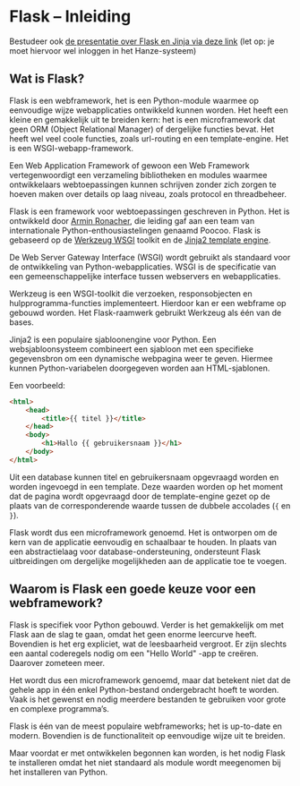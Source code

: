 # Flask – Inleiding

Bestudeer ook [de presentatie over Flask en Jinja via deze link](https://video.hanze.nl/media/HC+webtech1%2C+deel+4A+Flask+en+Jinja/0_hl2ub9s2) (let op: je moet hiervoor wel inloggen in het Hanze-systeem)

## Wat is Flask?

Flask is een webframework, het is een Python-module waarmee op eenvoudige wijze webapplicaties ontwikkeld kunnen worden. Het heeft een kleine en gemakkelijk uit te breiden kern: het is een microframework dat geen ORM (Object Relational Manager) of dergelijke functies bevat. Het heeft wel veel coole functies, zoals url-routing en een template-engine. Het is een WSGI-webapp-framework.

Een Web Application Framework of gewoon een Web Framework vertegenwoordigt een verzameling bibliotheken en modules waarmee ontwikkelaars webtoepassingen kunnen schrijven zonder zich zorgen te hoeven maken over details op laag niveau, zoals protocol en threadbeheer.

Flask is een framework voor webtoepassingen geschreven in Python. Het is ontwikkeld door [Armin Ronacher](https://lucumr.pocoo.org/about/), die leiding gaf aan een team van internationale Python-enthousiastelingen genaamd Poocoo. Flask is gebaseerd op de [Werkzeug WSGI](https://palletsprojects.com/p/werkzeug/) toolkit en de [Jinja2 template engine](https://jinja.palletsprojects.com/en/2.11.x/).

De Web Server Gateway Interface (WSGI) wordt gebruikt als standaard voor de ontwikkeling van Python-webapplicaties. WSGI is de specificatie van een gemeenschappelijke interface tussen webservers en webapplicaties.

Werkzeug is een WSGI-toolkit die verzoeken, responsobjecten en hulpprogramma-functies implementeert. Hierdoor kan er een webframe op gebouwd worden. Het Flask-raamwerk gebruikt Werkzeug als één van de bases.

Jinja2 is een populaire sjabloonengine voor Python. Een websjabloonsysteem combineert een sjabloon met een specifieke gegevensbron om een dynamische webpagina weer te geven. Hiermee kunnen Python-variabelen doorgegeven worden aan HTML-sjablonen.

Een voorbeeld:

```html
<html>
    <head>
        <title>{{ titel }}</title>
    </head>
    <body>
        <h1>Hallo {{ gebruikersnaam }}</h1>
    </body>
</html>
```

Uit een database kunnen titel en gebruikersnaam opgevraagd worden en worden ingevoegd in een template. Deze waarden worden op het moment dat de pagina wordt opgevraagd door de template-engine gezet op de plaats van de corresponderende waarde tussen de dubbele accolades (`{` en `}`).

Flask wordt dus een microframework genoemd. Het is ontworpen om de kern van de applicatie eenvoudig en schaalbaar te houden. In plaats van een abstractielaag voor database-ondersteuning, ondersteunt Flask uitbreidingen om dergelijke mogelijkheden aan de applicatie toe te voegen.

## Waarom is Flask een goede keuze voor een webframework?

Flask is specifiek voor Python gebouwd. Verder is het gemakkelijk om met Flask aan de slag te gaan, omdat het geen enorme leercurve heeft. Bovendien is het erg expliciet, wat de leesbaarheid vergroot. Er zijn slechts een aantal coderegels nodig om een "Hello World" -app te creëren. Daarover zometeen meer.

Het wordt dus een microframework genoemd, maar dat betekent niet dat de gehele app in één enkel Python-bestand ondergebracht hoeft te worden. Vaak is het gewenst en nodig meerdere bestanden te gebruiken voor grote en complexe programma’s.

Flask is één van de meest populaire webframeworks; het is up-to-date en modern. Bovendien is de functionaliteit op eenvoudige wijze uit te breiden.

Maar voordat er met ontwikkelen begonnen kan worden, is het nodig Flask te installeren omdat het niet standaard als module wordt meegenomen bij het installeren van Python.

